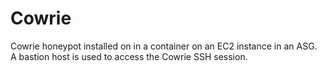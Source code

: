 # Cowrie

Cowrie honeypot installed on in a container on an EC2 instance in an ASG. A bastion host is used to access the Cowrie SSH session.
